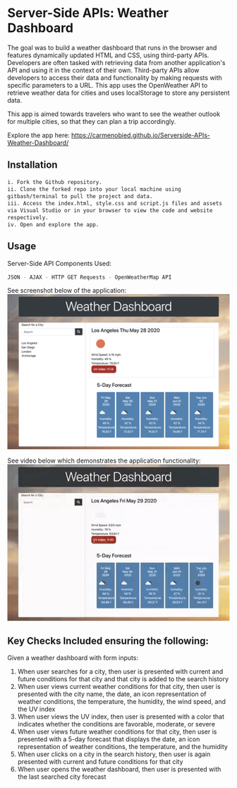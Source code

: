 # Server-Side APIs: Weather Dashboard

The goal was to build a weather dashboard that runs in the browser and features dynamically updated HTML and CSS, using third-party APIs. Developers are often tasked with retrieving data from another application's API and using it in the context of their own. Third-party APIs allow developers to access their data and functionality by making requests with specific parameters to a URL. This app uses the OpenWeather API to retrieve weather data for cities and uses localStorage to store any persistent data. 

This app is aimed towards travelers who want to see the weather outlook for multiple cities, so that they can plan a trip accordingly.

Explore the app here: https://carmenobied.github.io/Serverside-APIs-Weather-Dashboard/

## Installation
```
i. Fork the Github repository.
ii. Clone the forked repo into your local machine using gitbash/terminal to pull the project and data.
iii. Access the index.html, style.css and script.js files and assets via Visual Studio or in your browser to view the code and website respectively.  
iv. Open and explore the app.
```

## Usage
Server-Side API Components Used:
```bash
JSON - AJAX - HTTP GET Requests - OpenWeatherMap API
```
See screenshot below of the application:
![Weather Dashboard](/assets/images/WeatherDashboard.png)

See video below which demonstrates the application functionality:
![Weather Dashboard Demo](/assets/images/WeatherDashboard_Demo.gif)

## Key Checks Included ensuring the following:
Given a weather dashboard with form inputs:
1. When user searches for a city, then user is presented with current and future conditions for that city and that city is added to the search history
2. When user views current weather conditions for that city, then user is presented with the city name, the date, an icon representation of weather conditions, the temperature, the humidity, the wind speed, and the UV index
3. When user views the UV index, then user is presented with a color that indicates whether the conditions are favorable, moderate, or severe
4. When user views future weather conditions for that city, then user is presented with a 5-day forecast that displays the date, an icon representation of weather conditions, the temperature, and the humidity
5. When user clicks on a city in the search history, then user is again presented with current and future conditions for that city
6. When user opens the weather dashboard, then user is presented with the last searched city forecast

